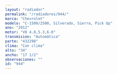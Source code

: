 ```yaml
---
layout: "radiador"
permalink: "/radiadores/944/"
marca: "Chevrolet"
modelo: "C-1500/2500, Silverado, Sierra, Pick Up"
ano: "2012"
motor: "V8 4.8,5.3,6.0"
transmision: "Automática"
parte: "432298"
clima: "Con clima"
alto: "34"
ancho: "17 1/2"
observaciones: ""
id: "944"
---
```


